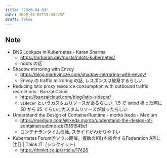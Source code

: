 ```yaml
---
title: "2020-04-03"
date: 2020-04-02T15:04:25Z
draft: false
---
```


## Note

* DNS Lookups in Kubernetes - Karan Sharma
  * https://mrkaran.dev/posts/ndots-kubernetes/
  * ndots の話
* Shadow mirroring with Envoy
  * https://blog.markvincze.com/shadow-mirroring-with-envoy/
  * Envoy の traffic mirroring の話, レスポンスは破棄するらしい
* Reducing Istio proxy resource consumption with outbound traffic restrictions · Banzai Cloud
  * https://banzaicloud.com/blog/istio-sidecar/
  * `Sidecar` というカスタムリソースがあるらしい, 1.5 で istiod 担った際に 50 から 25 ぐらいにカスタムリソースが減ったらしい
* Understand the Design of ContainerRuntime - morito ikeda - Medium
  * https://medium.com/@ikeda.morito/understand-the-design-of-containerruntime-eb79161545ef
  * コンテナランタイムの話, スライドがわかりやすい
* Kubernetes Forum＠ソウル開催。複数のK8sを統合するFederation APIに注目 | Think IT（シンクイット）
  * https://thinkit.co.jp/article/17426
